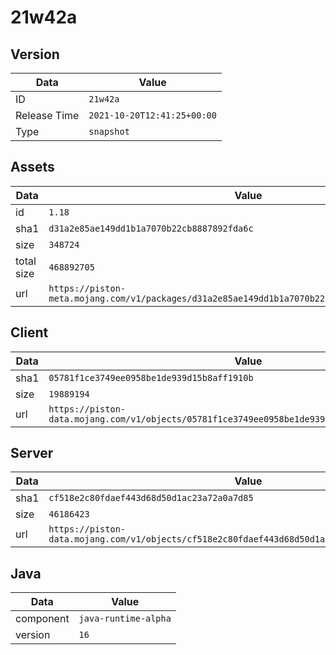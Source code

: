 # 21w42a

## Version

|**Data**        | **Value**                 |
|----------------|-------------------------|
| ID   | ```21w42a```   |
| Release Time   | ```2021-10-20T12:41:25+00:00```   |
| Type   | ```snapshot```   |

## Assets

|**Data**        | **Value**                 |
|----------------|-------------------------|
| id   | ```1.18```   |
| sha1   | ```d31a2e85ae149dd1b1a7070b22cb8887892fda6c```   |
| size   | ```348724```   |
| total size  | ```468892705```  |
| url       | ```https://piston-meta.mojang.com/v1/packages/d31a2e85ae149dd1b1a7070b22cb8887892fda6c/1.18.json``` |

## Client

|**Data**        | **Value**                 |
|----------------|-------------------------|
| sha1   | ```05781f1ce3749ee0958be1de939d15b8aff1910b```   |
| size   | ```19889194```   |
| url       | ```https://piston-data.mojang.com/v1/objects/05781f1ce3749ee0958be1de939d15b8aff1910b/client.jar``` |

## Server

|**Data**        | **Value**                 |
|----------------|-------------------------|
| sha1   | ```cf518e2c80fdaef443d68d50d1ac23a72a0a7d85```   |
| size   | ```46186423```   |
| url       | ```https://piston-data.mojang.com/v1/objects/cf518e2c80fdaef443d68d50d1ac23a72a0a7d85/server.jar``` |

## Java

|**Data**        | **Value**                 |
|----------------|-------------------------|
| component   | ```java-runtime-alpha```   |
| version   | ```16```   |